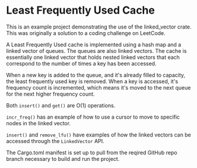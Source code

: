 # Least Frequently Used Cache

This is an example project demonstrating the use of the linked_vector crate. 
This was originally a solution to a coding challenge on LeetCode.

A Least Frequently Used cache is implemented using a hash map and a linked 
vector of queues. The queues are also linked vectors. The cache is 
essentially one linked vector that holds nested linked vectors that each 
correspond to the number of times a key has been accessed.

When a new key is added to the queue, and it's already filled to capacity,
the least frequently used key is removed. When a key is accessed, it's 
frequency count is incremented, which means it's moved to the next queue
for the next higher frequency count.

Both `insert()` and `get()` are O(1) operations.

`incr_freq()` has an example of how to use a cursor to move to specific
nodes in the linked vector.

`insert()` and `remove_lfu()` have examples of how the linked vectors can
be accessed through the `LinkedVector` API.

The Cargo.toml manifest is set up to pull from the reqired GitHub repo branch
necessary to build and run the project.